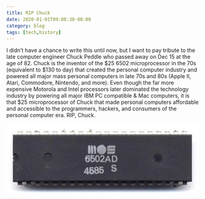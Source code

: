 ```yaml
---
title: RIP Chuck
date: 2020-01-01T09:08:38-08:00
category: blog
tags: [tech,history]
---
```

I didn’t have a chance to write this until now, but I want to pay tribute to the late computer engineer Chuck Peddle who passed away on Dec 15 at the age of 82. Chuck is the inventor of the $25 6502 microprocessor in the 70s (equivalent to $130 to day) that created the personal computer industry and powered all major mass personal computers in late 70s and 80s (Apple II, Atari, Commodore, Nintendo, and more). Even though the far more expensive Motorola and Intel processors later dominated the technology industry by powering all major IBM PC compatible & Mac computers, it is that $25 microprocessor of Chuck that made personal computers affordable and accessible to the programmers, hackers, and consumers of the personal computer era. RIP, Chuck.

![image1](/assets/images/events/img_0041.jpg)